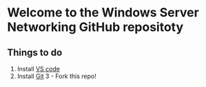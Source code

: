# Welcome to the Windows Server Networking GitHub repositoty

## Things to do

1. Install [VS code](https://code.visualstudio.com/Docs/editor/setup)
2. Install [Git](https://code.visualstudio.com/docs/editor/versioncontrol#VSCode)
3 - Fork this repo!
